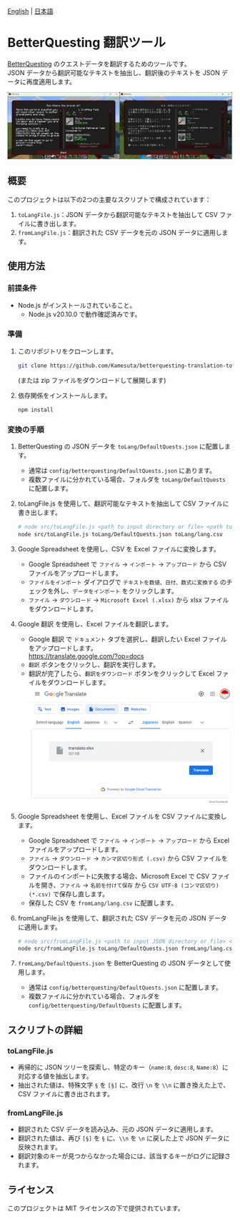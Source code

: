 [English](./README.md) | [日本語](./README_ja.md)

# BetterQuesting 翻訳ツール

[BetterQuesting](https://www.curseforge.com/minecraft/mc-mods/better-questing) のクエストデータを翻訳するためのツールです。  
JSON データから翻訳可能なテキストを抽出し、翻訳後のテキストを JSON データに再度適用します。

![スクリーンショット](./assets/minecraft_translate.png)

## 概要

このプロジェクトは以下の2つの主要なスクリプトで構成されています：

1. `toLangFile.js`：JSON データから翻訳可能なテキストを抽出して CSV ファイルに書き出します。
2. `fromLangFile.js`：翻訳された CSV データを元の JSON データに適用します。

## 使用方法

### 前提条件

- Node.js がインストールされていること。
    - Node.js v20.10.0 で動作確認済みです。

### 準備

1. このリポジトリをクローンします。

    ```bash
    git clone https://github.com/Kamesuta/betterquesting-translation-tools.git
    ```
    (または zip ファイルをダウンロードして展開します)

2. 依存関係をインストールします。

    ```bash
    npm install
    ```

### 変換の手順

1. BetterQuesting の JSON データを `toLang/DefaultQuests.json` に配置します。
    - 通常は `config/betterquesting/DefaultQuests.json` にあります。
    - 複数ファイルに分かれている場合、フォルダを `toLang/DefaultQuests` に配置します。

2. toLangFile.js を使用して、翻訳可能なテキストを抽出して CSV ファイルに書き出します。

    ```bash
    # node src/toLangFile.js <path to input directory or file> <path to output CSV file>
    node src/toLangFile.js toLang/DefaultQuests.json toLang/lang.csv
    ```

3. Google Spreadsheet を使用し、CSV を Excel ファイルに変換します。
    - Google Spreadsheet で `ファイル` -> `インポート` -> `アップロード` から CSV ファイルをアップロードします。
    - `ファイルをインポート` ダイアログで `テキストを数値、日付、数式に変換する` のチェックを外し、`データをインポート` をクリックします。
    - `ファイル` -> `ダウンロード` -> `Microsoft Excel (.xlsx)` から xlsx ファイルをダウンロードします。

4. Google 翻訳 を使用し、Excel ファイルを翻訳します。
    - Google 翻訳 で `ドキュメント` タブを選択し、翻訳したい Excel ファイルをアップロードします。  
        https://translate.google.com/?op=docs
    - `翻訳` ボタンをクリックし、翻訳を実行します。
    - 翻訳が完了したら、`翻訳をダウンロード` ボタンをクリックして Excel ファイルをダウンロードします。
    ![スクリーンショット](./assets/google_translate.png)


5. Google Spreadsheet を使用し、Excel ファイルを CSV ファイルに変換します。
    - Google Spreadsheet で `ファイル` -> `インポート` -> `アップロード` から Excel ファイルをアップロードします。
    - `ファイル` -> `ダウンロード` -> `カンマ区切り形式 (.csv)` から CSV ファイルをダウンロードします。
    - ファイルのインポートに失敗する場合、Microsoft Excel で CSV ファイルを開き、`ファイル` -> `名前を付けて保存` から `CSV UTF-8 (コンマ区切り)(*.csv)` で保存し直します。
    - 保存した CSV を `fromLang/lang.csv` に配置します。

6. fromLangFile.js を使用して、翻訳された CSV データを元の JSON データに適用します。

    ```bash
    # node src/fromLangFile.js <path to input JSON directory or file> <path to input CSV file> <path to output JSON directory>
    node src/fromLangFile.js toLang/DefaultQuests.json fromLang/lang.csv fromLang/DefaultQuests.json
    ```

7. `fromLang/DefaultQuests.json` を BetterQuesting の JSON データとして使用します。
    - 通常は `config/betterquesting/DefaultQuests.json` に配置します。
    - 複数ファイルに分かれている場合、フォルダを `config/betterquesting/DefaultQuests` に配置します。

## スクリプトの詳細

### toLangFile.js

- 再帰的に JSON ツリーを探索し、特定のキー（`name:8`, `desc:8`, `Name:8`）に対応する値を抽出します。
- 抽出された値は、特殊文字 `§` を `[§]` に、改行 `\n` を `\\n` に置き換えた上で、CSV ファイルに書き出されます。

### fromLangFile.js

- 翻訳された CSV データを読み込み、元の JSON データに適用します。
- 翻訳された値は、再び `[§]` を `§` に、`\\n` を `\n` に戻した上で JSON データに反映されます。
- 翻訳対象のキーが見つからなかった場合には、該当するキーがログに記録されます。

## ライセンス

このプロジェクトは MIT ライセンスの下で提供されています。
